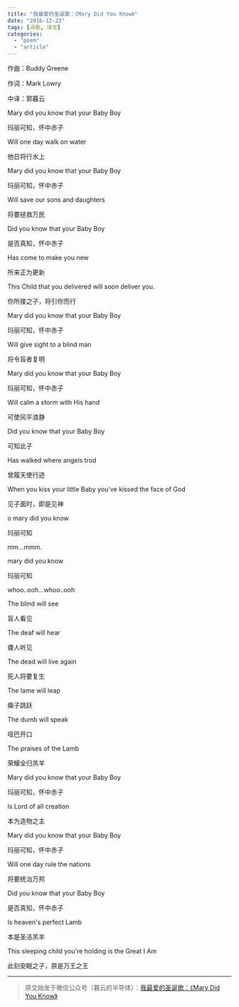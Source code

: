 ```yaml
---
title: "我最爱的圣诞歌：《Mary Did You Know》"
date: "2016-12-23"
tags: [诗歌, 译文]
categories: 
  - "poem"
  - "article"
---
```




作曲：Buddy Greene

作词：Mark Lowry 

中译：郭暮云

  

Mary did you know that your Baby Boy  

玛丽可知，怀中赤子

Will one day walk on water

他日将行水上

Mary did you know that your Baby Boy

玛丽可知，怀中赤子

Will save our sons and daughters

将要拯救万民

Did you know that your Baby Boy

是否真知，怀中赤子

Has come to make you new

所来正为更新

This Child that you delivered will soon deliver you.

你所接之子，将引你而行

  

Mary did you know that your Baby Boy

玛丽可知，怀中赤子

Will give sight to a blind man

将令盲者复明

Mary did you know that your Baby Boy

玛丽可知，怀中赤子

Will calm a storm with His hand

可使风平浪静

Did you know that your Baby Boy

可知此子

Has walked where angels trod

曾履天使行迹

When you kiss your little Baby you've kissed the face of God

见子面时，即是见神

  

o mary did you know

玛丽可知

mm...mmm.

mary did you know

玛丽可知

whoo..ooh...whoo..ooh

  

The blind will see

盲人看见

The deaf will hear

聋人听见

The dead will live again

死人将要复生

The lame will leap

瘸子跳跃

The dumb will speak

哑巴开口

The praises of the Lamb

荣耀全归羔羊

  

Mary did you know that your Baby Boy

玛丽可知，怀中赤子

Is Lord of all creation

本为造物之主

Mary did you know that your Baby Boy

玛丽可知，怀中赤子

Will one day rule the nations

将要统治万邦

Did you know that your Baby Boy

是否真知，怀中赤子

Is heaven's perfect Lamb

本是圣洁羔羊

This sleeping child you're holding is the Great I Am

此刻安眠之子，原是万王之王

  

* * *

  

> 原文始发于微信公众号（暮云的半导体）：[我最爱的圣诞歌：《Mary Did You Know》](http://mp.weixin.qq.com/s?__biz=MzAxMzcyMDY4Ng==&mid=2652605319&idx=1&sn=5f8ec79e2f61e9599d0f7f6bd012fc36&chksm=80716686b706ef90e28214e40269fcdb0a35f2dad8592db4c97b2520f51a1868601b40fd26a0&scene=27#wechat_redirect)
